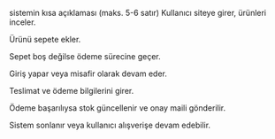 

sistemin kısa açıklaması (maks. 5-6 satır)
Kullanıcı siteye girer, ürünleri inceler.

Ürünü sepete ekler.

Sepet boş değilse ödeme sürecine geçer.

Giriş yapar veya misafir olarak devam eder.

Teslimat ve ödeme bilgilerini girer.

Ödeme başarılıysa stok güncellenir ve onay maili gönderilir.

Sistem sonlanır veya kullanıcı alışverişe devam edebilir.
